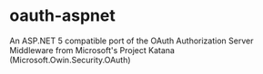 # oauth-aspnet
An ASP.NET 5 compatible port of the OAuth Authorization Server Middleware from Microsoft's Project Katana (Microsoft.Owin.Security.OAuth)
